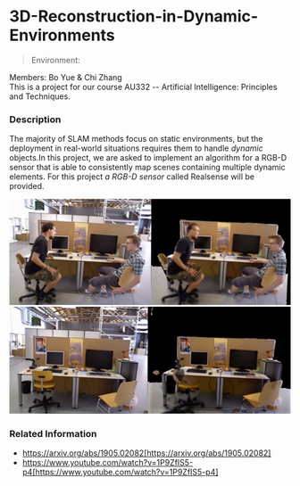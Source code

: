 # 3D-Reconstruction-in-Dynamic-Environments
> Environment: 

Members: Bo Yue & Chi Zhang  
This is a project for our course AU332 -- Artificial Intelligence: Principles and Techniques. 

### Description
The majority of SLAM methods focus on static environments, but the deployment in real-world situations requires them to handle _dynamic_ objects.In this project, we are asked to implement an algorithm for a RGB-D sensor that is able to consistently map scenes containing multiple dynamic elements. For this project _a RGB-D sensor_ called Realsense will be provided.

![3D Reconstruction](./project-1.jpg)
![3D Reconstruction](./project-2.jpg)

### Related Information
- https://arxiv.org/abs/1905.02082[https://arxiv.org/abs/1905.02082]  
- https://www.youtube.com/watch?v=1P9ZfIS5-p4[https://www.youtube.com/watch?v=1P9ZfIS5-p4]
